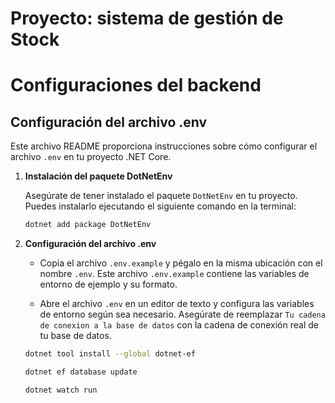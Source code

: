 # Proyecto: sistema de gestión de Stock

# Configuraciones del backend
## Configuración del archivo .env

Este archivo README proporciona instrucciones sobre cómo configurar el archivo `.env` en tu proyecto .NET Core.

1. **Instalación del paquete DotNetEnv**

   Asegúrate de tener instalado el paquete `DotNetEnv` en tu proyecto. Puedes instalarlo ejecutando el siguiente comando en la terminal:

   ```bash
   dotnet add package DotNetEnv
   ```

2. **Configuración del archivo .env**

   - Copia el archivo `.env.example` y pégalo en la misma ubicación con el nombre `.env`. Este archivo `.env.example` contiene las variables de entorno de ejemplo y su formato.

   - Abre el archivo `.env` en un editor de texto y configura las variables de entorno según sea necesario. Asegúrate de reemplazar `Tu cadena de conexion a la base de datos` con la cadena de conexión real de tu base de datos.

   ```bash
   dotnet tool install --global dotnet-ef
   ```

   ```bash
   dotnet ef database update
   ```

   ```bash
   dotnet watch run
   ```
